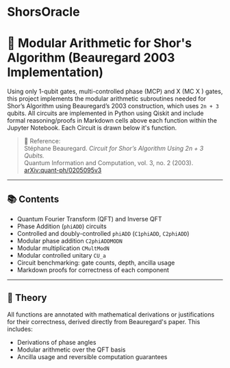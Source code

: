 # ShorsOracle
# 🧮 Modular Arithmetic for Shor's Algorithm (Beauregard 2003 Implementation)

Using only 1-qubit gates, multi-controlled phase (MCP) and X (MC X ) gates, this project implements the modular arithmetic subroutines needed for Shor’s Algorithm using Beauregard’s 2003 construction, which uses `2n + 3` qubits. All circuits are implemented in Python using Qiskit and include formal reasoning/proofs in Markdown cells above each function within the Jupyter Notebook. Each Circuit is drawn below it's function.

> 📄 Reference:  
> Stéphane Beauregard. *Circuit for Shor’s Algorithm Using 2n + 3 Qubits.*  
> Quantum Information and Computation, vol. 3, no. 2 (2003).  
> [arXiv:quant-ph/0205095v3](https://arxiv.org/abs/quant-ph/0205095)

---

## 📚 Contents

- Quantum Fourier Transform (QFT) and Inverse QFT
- Phase Addition (`phiADD`) circuits
- Controlled and doubly-controlled `phiADD` (`C1phiADD`, `C2phiADD`)
- Modular phase addition `C2phiADDMODN`
- Modular multiplication `CMultModN`
- Modular controlled unitary `CU_a`
- Circuit benchmarking: gate counts, depth, ancilla usage
- Markdown proofs for correctness of each component

---

## 🧠 Theory

All functions are annotated with mathematical derivations or justifications for their correctness, derived directly from Beauregard's paper. This includes:

- Derivations of phase angles
- Modular arithmetic over the QFT basis
- Ancilla usage and reversible computation guarantees
